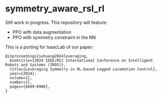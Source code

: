 # symmetry_aware_rsl_rl


Still work in progress. This repository will feature:
- PPO with data augmentation
- PPO with symmetry constraint in the NN

This is a porting for IsaacLab of our paper:

```
@inproceedings{suhuang2024leveraging,
  booktitle={2024 IEEE/RSJ International Conference on Intelligent Robots and Systems (IROS)}, 
  title={Leveraging Symmetry in RL-based Legged Locomotion Control}, 
  year={2024},
  volume={},
  number={},
  pages={6899-6906},
}
```